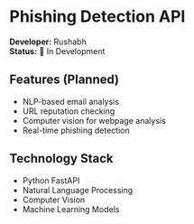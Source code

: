 # Phishing Detection API

**Developer:** Rushabh  
**Status:** 🔄 In Development

## Features (Planned)
- NLP-based email analysis
- URL reputation checking  
- Computer vision for webpage analysis
- Real-time phishing detection

## Technology Stack
- Python FastAPI
- Natural Language Processing
- Computer Vision
- Machine Learning Models